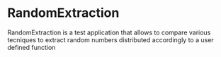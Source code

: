 # RandomExtraction

RandomExtraction is a test application that allows to compare various tecniques to extract random numbers distributed accordingly to a user defined function
